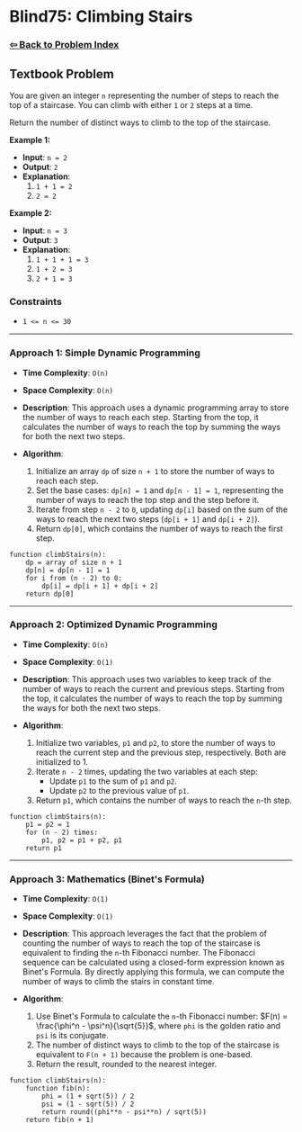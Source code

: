 # Blind75: Climbing Stairs

### [⇦ Back to Problem Index](../../index.md)

## Textbook Problem

You are given an integer `n` representing the number of steps to reach the top of a staircase. You can climb with either `1` or `2` steps at a time.

Return the number of distinct ways to climb to the top of the staircase.

**Example 1:**

-   **Input**: `n = 2`
-   **Output**: `2`
-   **Explanation**:
    1.  `1 + 1 = 2`
    2.  `2 = 2`

**Example 2:**

-   **Input**: `n = 3`
-   **Output**: `3`
-   **Explanation**:
    1.  `1 + 1 + 1 = 3`
    2.  `1 + 2 = 3`
    3.  `2 + 1 = 3`

### Constraints

-   `1 <= n <= 30`

---

### Approach 1: Simple Dynamic Programming

-   **Time Complexity**: `O(n)`
-   **Space Complexity**: `O(n)`
-   **Description**: This approach uses a dynamic programming array to store the number of ways to reach each step. Starting from the top, it calculates the number of ways to reach the top by summing the ways for both the next two steps.
-   **Algorithm**:

    1.  Initialize an array `dp` of size `n + 1` to store the number of ways to reach each step.
    2.  Set the base cases: `dp[n] = 1` and `dp[n - 1] = 1`, representing the number of ways to reach the top step and the step before it.
    3.  Iterate from step `n - 2` to `0`, updating `dp[i]` based on the sum of the ways to reach the next two steps (`dp[i + 1]` and `dp[i + 2]`).
    4.  Return `dp[0]`, which contains the number of ways to reach the first step.

```pseudo
function climbStairs(n):
    dp = array of size n + 1
    dp[n] = dp[n - 1] = 1
    for i from (n - 2) to 0:
        dp[i] = dp[i + 1] + dp[i + 2]
    return dp[0]
```

---

### Approach 2: Optimized Dynamic Programming

-   **Time Complexity**: `O(n)`
-   **Space Complexity**: `O(1)`
-   **Description**: This approach uses two variables to keep track of the number of ways to reach the current and previous steps. Starting from the top, it calculates the number of ways to reach the top by summing the ways for both the next two steps.
-   **Algorithm**:

    1.  Initialize two variables, `p1` and `p2`, to store the number of ways to reach the current step and the previous step, respectively. Both are initialized to 1.
    2.  Iterate `n - 2` times, updating the two variables at each step:
        -   Update `p1` to the sum of `p1` and `p2`.
        -   Update `p2` to the previous value of `p1`.
    3.  Return `p1`, which contains the number of ways to reach the `n`-th step.

```pseudo
function climbStairs(n):
    p1 = p2 = 1
    for (n - 2) times:
        p1, p2 = p1 + p2, p1
    return p1
```

---

### Approach 3: Mathematics (Binet's Formula)

-   **Time Complexity**: `O(1)`
-   **Space Complexity**: `O(1)`
-   **Description**: This approach leverages the fact that the problem of counting the number of ways to reach the top of the staircase is equivalent to finding the `n`-th Fibonacci number. The Fibonacci sequence can be calculated using a closed-form expression known as Binet's Formula. By directly applying this formula, we can compute the number of ways to climb the stairs in constant time.
-   **Algorithm**:

    1. Use Binet's Formula to calculate the `n`-th Fibonacci number: $`F(n) = \frac{\phi^n - \psi^n}{\sqrt{5}}`$, where `phi` is the golden ratio and `psi` is its conjugate.
    2. The number of distinct ways to climb to the top of the staircase is equivalent to `F(n + 1)` because the problem is one-based.
    3. Return the result, rounded to the nearest integer.

```pseudo
function climbStairs(n):
    function fib(n):
        phi = (1 + sqrt(5)) / 2
        psi = (1 - sqrt(5)) / 2
        return round((phi**n - psi**n) / sqrt(5))
    return fib(n + 1)
```
